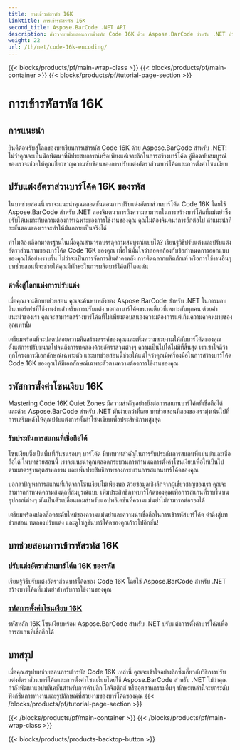 ```yaml
---
title: การเข้ารหัสรหัส 16K
linktitle: การเข้ารหัสรหัส 16K
second_title: Aspose.BarCode .NET API
description: สำรวจบทช่วยสอนการเข้ารหัส Code 16K ด้วย Aspose.BarCode สำหรับ .NET ปรับแต่งอัตราส่วนบาร์โค้ดและการตั้งค่าโซนเงียบเพื่อการสแกนที่แม่นยำและเชื่อถือได้ในแอปพลิเคชันของคุณ
weight: 22
url: /th/net/code-16k-encoding/
---
```


{{< blocks/products/pf/main-wrap-class >}}
{{< blocks/products/pf/main-container >}}
{{< blocks/products/pf/tutorial-page-section >}}

# การเข้ารหัสรหัส 16K


## การแนะนำ

ยินดีต้อนรับสู่โลกของบทเรียนการเข้ารหัส Code 16K ด้วย Aspose.BarCode สำหรับ .NET! ไม่ว่าคุณจะเป็นนักพัฒนาที่มีประสบการณ์หรือเพียงแค่เจาะลึกในการสร้างบาร์โค้ด คู่มือฉบับสมบูรณ์ของเราจะช่วยให้คุณเชี่ยวชาญความซับซ้อนของการปรับแต่งอัตราส่วนบาร์โค้ดและการตั้งค่าโซนเงียบ

## ปรับแต่งอัตราส่วนบาร์โค้ด 16K ของรหัส

ในบทช่วยสอนนี้ เราจะแนะนำคุณตลอดขั้นตอนการปรับแต่งอัตราส่วนบาร์โค้ด Code 16K โดยใช้ Aspose.BarCode สำหรับ .NET ลองจินตนาการถึงความสามารถในการสร้างบาร์โค้ดที่แม่นยำซึ่งปรับให้เหมาะกับความต้องการเฉพาะของการใช้งานของคุณ คุณไม่ต้องจินตนาการอีกต่อไป คำแนะนำทีละขั้นตอนของเราจะทำให้มันกลายเป็นจริงได้

ทำไมต้องเลือกมาตรฐานในเมื่อคุณสามารถบรรลุความสมบูรณ์แบบได้? เรียนรู้วิธีปรับแต่งและปรับแต่งอัตราส่วนภาพของบาร์โค้ด Code 16K ของคุณ เพื่อให้มั่นใจว่าสอดคล้องกับข้อกำหนดการออกแบบของคุณได้อย่างราบรื่น ไม่ว่าจะเป็นการจัดการสินค้าคงคลัง การติดฉลากผลิตภัณฑ์ หรือการใช้งานอื่นๆ บทช่วยสอนนี้จะช่วยให้คุณมีทักษะในการผลิตบาร์โค้ดที่โดดเด่น

### ดำดิ่งสู่โลกแห่งการปรับแต่ง

เมื่อคุณเจาะลึกบทช่วยสอน คุณจะค้นพบพลังของ Aspose.BarCode สำหรับ .NET ในการมอบอินเทอร์เฟซที่ใช้งานง่ายสำหรับการปรับแต่ง บอกลาบาร์โค้ดขนาดเดียวที่เหมาะกับทุกคน ด้วยคำแนะนำของเรา คุณจะสามารถสร้างบาร์โค้ดที่ไม่เพียงตอบสนองความต้องการแต่เกินความคาดหมายของคุณเท่านั้น

เตรียมพร้อมที่จะปลดปล่อยความคิดสร้างสรรค์ของคุณและเพิ่มความสวยงามให้กับบาร์โค้ดของคุณ ตั้งแต่การปรับขนาดไปจนถึงการทดลองด้วยอัตราส่วนต่างๆ ความเป็นไปได้ไม่มีที่สิ้นสุด เราเข้าใจดีว่าทุกโครงการมีเอกลักษณ์เฉพาะตัว และบทช่วยสอนนี้ช่วยให้แน่ใจว่าคุณมีเครื่องมือในการสร้างบาร์โค้ด Code 16K ของคุณให้มีเอกลักษณ์เฉพาะตัวตามความต้องการใช้งานของคุณ

## รหัสการตั้งค่าโซนเงียบ 16K

Mastering Code 16K Quiet Zones มีความสำคัญอย่างยิ่งต่อการสแกนบาร์โค้ดที่เชื่อถือได้ และด้วย Aspose.BarCode สำหรับ .NET มันง่ายกว่าที่เคย บทช่วยสอนที่สองของเรามุ่งเน้นไปที่การเสริมพลังให้คุณปรับแต่งการตั้งค่าโซนเงียบเพื่อประสิทธิภาพสูงสุด

### รับประกันการสแกนที่เชื่อถือได้

โซนเงียบซึ่งเป็นพื้นที่กันชนรอบๆ บาร์โค้ด มีบทบาทสำคัญในการรับประกันการสแกนที่แม่นยำและเชื่อถือได้ ในบทช่วยสอนนี้ เราจะแนะนำคุณตลอดกระบวนการกำหนดการตั้งค่าโซนเงียบเพื่อให้เป็นไปตามมาตรฐานอุตสาหกรรม และเพิ่มประสิทธิภาพของกระบวนการสแกนบาร์โค้ดของคุณ

บอกลาปัญหาการสแกนที่เกิดจากโซนเงียบไม่เพียงพอ ด้วยข้อมูลเชิงลึกจากผู้เชี่ยวชาญของเรา คุณจะสามารถกำหนดความสมดุลที่สมบูรณ์แบบ เพิ่มประสิทธิภาพบาร์โค้ดของคุณเพื่อการสแกนที่ราบรื่นบนอุปกรณ์ต่างๆ มันเป็นตัวเปลี่ยนเกมสำหรับแอปพลิเคชันที่ความแม่นยำไม่สามารถต่อรองได้

เตรียมพร้อมปลดล็อคระดับใหม่ของความแม่นยำและความน่าเชื่อถือในการเข้ารหัสบาร์โค้ด ดำดิ่งสู่บทช่วยสอน ทดลองปรับแต่ง และดูโซลูชันบาร์โค้ดของคุณก้าวไปอีกขั้น!
## บทช่วยสอนการเข้ารหัสรหัส 16K
### [ปรับแต่งอัตราส่วนบาร์โค้ด 16K ของรหัส](./code-16k-aspect-ratio-customization/)
เรียนรู้วิธีปรับแต่งอัตราส่วนบาร์โค้ดของ Code 16K โดยใช้ Aspose.BarCode สำหรับ .NET สร้างบาร์โค้ดที่แม่นยำสำหรับการใช้งานของคุณ
### [รหัสการตั้งค่าโซนเงียบ 16K](./code-16k-quiet-zone-settings/)
รหัสหลัก 16K โซนเงียบพร้อม Aspose.BarCode สำหรับ .NET ปรับแต่งการตั้งค่าบาร์โค้ดเพื่อการสแกนที่เชื่อถือได้

## บทสรุป

เมื่อคุณสรุปบทช่วยสอนการเข้ารหัส Code 16K เหล่านี้ คุณจะเข้าใจอย่างลึกซึ้งเกี่ยวกับวิธีการปรับแต่งอัตราส่วนบาร์โค้ดและการตั้งค่าโซนเงียบโดยใช้ Aspose.BarCode สำหรับ .NET ไม่ว่าคุณกำลังพัฒนาแอปพลิเคชันสำหรับการค้าปลีก โลจิสติกส์ หรืออุตสาหกรรมอื่นๆ ทักษะเหล่านี้จะยกระดับฟังก์ชันการทำงานและรูปลักษณ์ที่สวยงามของบาร์โค้ดของคุณ
{{< /blocks/products/pf/tutorial-page-section >}}

{{< /blocks/products/pf/main-container >}}
{{< /blocks/products/pf/main-wrap-class >}}

{{< blocks/products/products-backtop-button >}}
